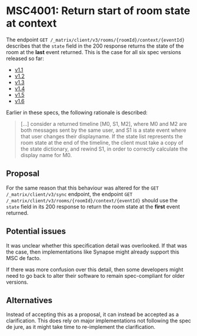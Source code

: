 # MSC4001: Return start of room state at context

The endpoint `GET /_matrix/client/v3/rooms/{roomId}/context/{eventId}` describes that the `state` field in the 200 response returns the state of the room at the **last** event returned. This is the case for all six spec versions released so far:

- [v1.1](https://spec.matrix.org/v1.1/client-server-api/#get_matrixclientv3roomsroomidcontexteventid)
- [v1.2](https://spec.matrix.org/v1.2/client-server-api/#get_matrixclientv3roomsroomidcontexteventid)
- [v1.3](https://spec.matrix.org/v1.3/client-server-api/#get_matrixclientv3roomsroomidcontexteventid)
- [v1.4](https://spec.matrix.org/v1.4/client-server-api/#get_matrixclientv3roomsroomidcontexteventid)
- [v1.5](https://spec.matrix.org/v1.5/client-server-api/#get_matrixclientv3roomsroomidcontexteventid)
- [v1.6](https://spec.matrix.org/v1.6/client-server-api/#get_matrixclientv3roomsroomidcontexteventid)

Earlier in these specs, the following rationale is described:

> [...] consider a returned timeline [M0, S1, M2], where M0 and M2 are both messages sent by the same user, and S1 is a state event where that user changes their displayname. If the state list represents the room state at the end of the timeline, the client must take a copy of the state dictionary, and rewind S1, in order to correctly calculate the display name for M0.


## Proposal

For the same reason that this behaviour was altered for the `GET /_matrix/client/v3/sync` endpoint, the endpoint `GET /_matrix/client/v3/rooms/{roomId}/context/{eventId}` should use the `state` field in its 200 response to return the room state at the **first** event returned.


## Potential issues

It was unclear whether this specification detail was overlooked. If that was the case, then implementations like Synapse might already support this MSC de facto.

If there was more confusion over this detail, then some developers might need to go back to alter their software to remain spec-compliant for older versions.


## Alternatives

Instead of accepting this as a proposal, it can instead be accepted as a clarification. This does rely on major implementations not following the spec de jure, as it might take time to re-implement the clarification.

